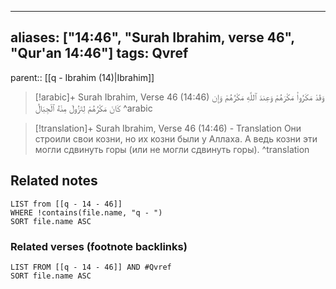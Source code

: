 
---
aliases: ["14:46", "Surah Ibrahim, verse 46", "Qur'an 14:46"]
tags: Qvref
---

parent:: [[q - Ibrahim (14)|Ibrahim]]

> [!arabic]+ Surah Ibrahim, Verse 46 (14:46)
> <span class="quran-arabic">وَقَدْ مَكَرُوا۟ مَكْرَهُمْ وَعِندَ ٱللَّهِ مَكْرُهُمْ وَإِن كَانَ مَكْرُهُمْ لِتَزُولَ مِنْهُ ٱلْجِبَالُ</span>
^arabic

> [!translation]+ Surah Ibrahim, Verse 46 (14:46) - Translation
> Они строили свои козни, но их козни были у Аллаха. А ведь козни эти могли сдвинуть горы (или не могли сдвинуть горы).
^translation



## Related notes
```dataview
LIST from [[q - 14 - 46]]
WHERE !contains(file.name, "q - ")
SORT file.name ASC
```

### Related verses (footnote backlinks)
```dataview
LIST FROM [[q - 14 - 46]] AND #Qvref
SORT file.name ASC
```

